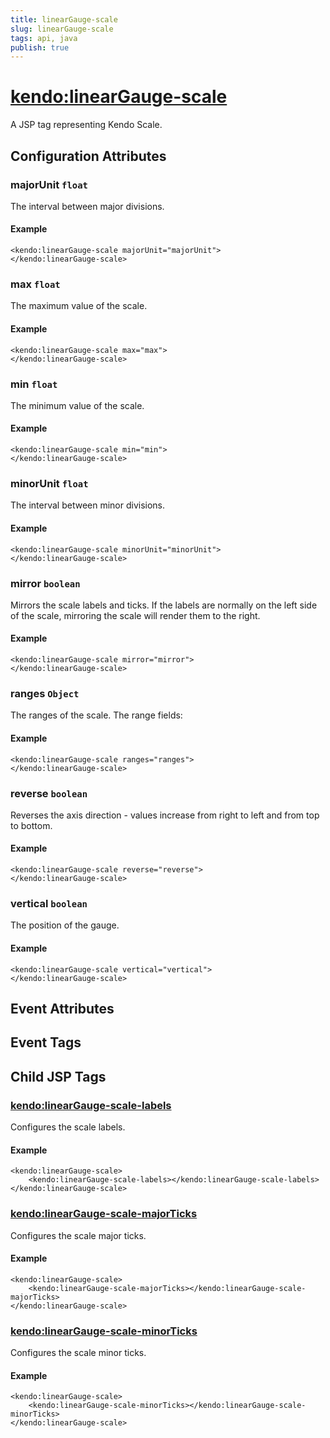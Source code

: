```yaml
---
title: linearGauge-scale
slug: linearGauge-scale
tags: api, java
publish: true
---
```


# <kendo:linearGauge-scale>
A JSP tag representing Kendo Scale.

## Configuration Attributes


### majorUnit `float`

The interval between major divisions.

#### Example
    <kendo:linearGauge-scale majorUnit="majorUnit">
    </kendo:linearGauge-scale>
    

### max `float`

The maximum value of the scale.

#### Example
    <kendo:linearGauge-scale max="max">
    </kendo:linearGauge-scale>
    

### min `float`

The minimum value of the scale.

#### Example
    <kendo:linearGauge-scale min="min">
    </kendo:linearGauge-scale>
    

### minorUnit `float`

The interval between minor divisions.

#### Example
    <kendo:linearGauge-scale minorUnit="minorUnit">
    </kendo:linearGauge-scale>
    

### mirror `boolean`

Mirrors the scale labels and ticks.
If the labels are normally on the left side of the scale, mirroring the scale will render them to the right.

#### Example
    <kendo:linearGauge-scale mirror="mirror">
    </kendo:linearGauge-scale>
    

### ranges `Object`

The ranges of the scale.
The range fields:

#### Example
    <kendo:linearGauge-scale ranges="ranges">
    </kendo:linearGauge-scale>
    

### reverse `boolean`

Reverses the axis direction - values increase from right to left and from top to bottom.

#### Example
    <kendo:linearGauge-scale reverse="reverse">
    </kendo:linearGauge-scale>
    

### vertical `boolean`

The position of the gauge.

#### Example
    <kendo:linearGauge-scale vertical="vertical">
    </kendo:linearGauge-scale>
    

## Event Attributes


## Event Tags
   

## Child JSP Tags

### [<kendo:linearGauge-scale-labels>](/api/wrappers/jsp/lineargauge/scale-labels)

Configures the scale labels.

#### Example

    <kendo:linearGauge-scale>
        <kendo:linearGauge-scale-labels></kendo:linearGauge-scale-labels>
    </kendo:linearGauge-scale>
 
### [<kendo:linearGauge-scale-majorTicks>](/api/wrappers/jsp/lineargauge/scale-majorticks)

Configures the scale major ticks.

#### Example

    <kendo:linearGauge-scale>
        <kendo:linearGauge-scale-majorTicks></kendo:linearGauge-scale-majorTicks>
    </kendo:linearGauge-scale>
 
### [<kendo:linearGauge-scale-minorTicks>](/api/wrappers/jsp/lineargauge/scale-minorticks)

Configures the scale minor ticks.

#### Example

    <kendo:linearGauge-scale>
        <kendo:linearGauge-scale-minorTicks></kendo:linearGauge-scale-minorTicks>
    </kendo:linearGauge-scale>
 
